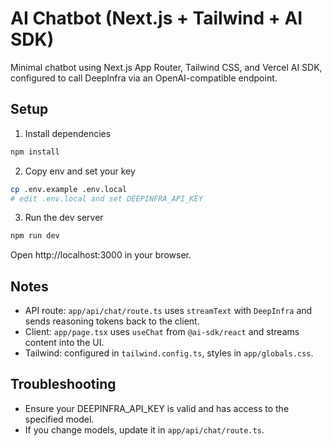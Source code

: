 # AI Chatbot (Next.js + Tailwind + AI SDK)

Minimal chatbot using Next.js App Router, Tailwind CSS, and Vercel AI SDK, configured to call DeepInfra via an OpenAI-compatible endpoint.

## Setup

1. Install dependencies

```bash
npm install
```

2. Copy env and set your key

```bash
cp .env.example .env.local
# edit .env.local and set DEEPINFRA_API_KEY
```

3. Run the dev server

```bash
npm run dev
```

Open http://localhost:3000 in your browser.

## Notes
- API route: `app/api/chat/route.ts` uses `streamText` with `DeepInfra` and sends reasoning tokens back to the client.
- Client: `app/page.tsx` uses `useChat` from `@ai-sdk/react` and streams content into the UI.
- Tailwind: configured in `tailwind.config.ts`, styles in `app/globals.css`.

## Troubleshooting
- Ensure your DEEPINFRA_API_KEY is valid and has access to the specified model.
- If you change models, update it in `app/api/chat/route.ts`.
